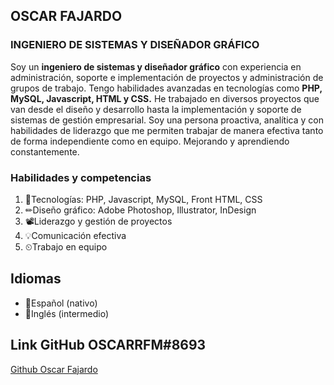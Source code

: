 ## OSCAR FAJARDO
### INGENIERO DE SISTEMAS Y DISEÑADOR GRÁFICO


Soy un **ingeniero de sistemas y diseñador gráfico** con experiencia en administración, soporte e implementación de proyectos y administración de grupos de trabajo. Tengo habilidades avanzadas en tecnologías como **PHP, MySQL, Javascript, HTML y CSS.** He trabajado en diversos proyectos que van desde el diseño y desarrollo hasta la implementación y soporte de sistemas de gestión empresarial. Soy una persona proactiva, analítica y con habilidades de liderazgo que me permiten trabajar de manera efectiva tanto de forma independiente como en equipo. Mejorando y aprendiendo constantemente.

### Habilidades y competencias

1. 🚧Tecnologías: PHP, Javascript, MySQL, Front HTML, CSS
2. ✏Diseño gráfico: Adobe Photoshop, Illustrator, InDesign
3. 📽Liderazgo y gestión de proyectos
4. 💡Comunicación efectiva
5. ⏲Trabajo en equipo

## Idiomas

- 🥇Español (nativo)
- 🥈Inglés (intermedio)


## Link GitHub OSCARRFM#8693 
<a href="https://github.com/OscarFajardo">Github Oscar Fajardo</a>